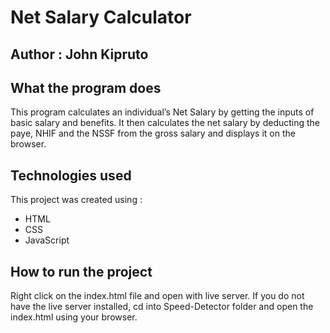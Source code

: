 # Net Salary Calculator

## Author : John Kipruto

## What the program does

This program  calculates an individual’s Net Salary by getting the inputs of basic salary and benefits.
It then calculates the net salary by deducting the paye, NHIF and the NSSF from the gross salary and displays it on the browser.

## Technologies used

This project was created using :

* HTML
* CSS
* JavaScript

## How to run the project

Right click on the index.html file and open with live server.
If you do not have the live server installed, cd into Speed-Detector folder and open the index.html using your browser.

